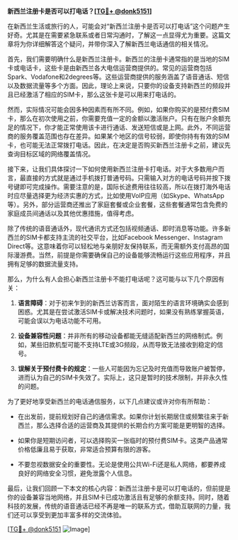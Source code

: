 **新西兰注册卡是否可以打电话？[[TG💪+ @donk5151](https://t.me/s/donk5151)]**

在新西兰生活或旅行的人，可能会对“新西兰注册卡是否可以打电话”这个问题产生好奇。尤其是在需要紧急联系或者日常沟通时，了解这一点显得尤为重要。这篇文章将为你详细解答这个疑问，并带你深入了解新西兰电话通信的相关情况。

首先，我们需要明确什么是新西兰注册卡。新西兰的注册卡通常指的是当地的SIM卡或电话卡，这些卡是由新西兰各大电信运营商提供的。常见的运营商包括Spark、Vodafone和2degrees等。这些运营商提供的服务涵盖了语音通话、短信以及数据流量等多个方面。因此，理论上来说，只要你的设备支持新西兰的频段并且已经激活了相应的SIM卡，那么这张卡是可以用来打电话的。

然而，实际情况可能会因多种因素而有所不同。例如，如果你购买的是预付费SIM卡，那么在初次使用之前，你需要充值一定的金额以激活账户。只有在账户余额充足的情况下，你才能正常使用该卡进行通话、发送短信或是上网。此外，不同运营商的服务覆盖范围也存在差异。如果某个地区的信号较弱，即使你持有有效的SIM卡，也可能无法正常拨打电话。因此，在决定是否购买新西兰注册卡之前，建议先查询目标区域的网络覆盖情况。

接下来，让我们具体探讨一下如何使用新西兰注册卡打电话。对于大多数用户而言，最直接的方式就是通过手机拨打普通号码。只需输入对方的电话号码并按下拨号键即可完成操作。需要注意的是，国际长途费用往往较高，所以在拨打海外电话时应尽量选择更为经济实惠的方式，比如使用VoIP应用（如Skype、WhatsApp等）。另外，部分运营商还推出了家庭套餐或企业套餐，这些套餐通常包含免费的家庭成员间通话以及其他优惠措施，值得考虑。

除了传统的语音通话外，现代通讯方式还包括视频通话、即时消息等功能。许多新西兰的SIM卡都支持主流的社交平台，比如Facebook Messenger、Instagram Direct等。这意味着你可以轻松地与亲朋好友保持联系，而无需额外支付高昂的国际漫游费。当然，前提是你需要确保自己的设备能够流畅运行这些应用程序，并且拥有足够的数据流量支持。

那么，为什么有人会担心新西兰注册卡不能打电话呢？这可能与以下几个原因有关：

1. **语言障碍**：对于初来乍到的新西兰访客而言，面对陌生的语言环境确实会感到困惑。尤其是在尝试激活SIM卡或解决技术问题时，如果没有熟练掌握英语，可能会误以为电话功能不可用。
   
2. **设备兼容性问题**：并非所有的移动设备都能无缝适配新西兰的网络制式。例如，某些旧款机型可能不支持LTE或3G频段，从而导致无法接收到稳定的信号。
   
3. **误解关于预付费卡的规定**：一些人可能因为忘记及时充值而导致账户被暂停，进而认为自己的SIM卡失效了。实际上，这只是暂时的技术限制，并非永久性的问题。

为了更好地享受新西兰的电话通信服务，以下几点建议或许对你有所帮助：

- 在出发前，提前规划好自己的通信需求。如果你计划长期居住或频繁往来于新西兰，那么选择合适的运营商及其提供的长期合约方案可能是更明智的选择。
  
- 如果你是短期访问者，可以选择购买一张临时的预付费SIM卡。这类产品通常价格低廉且易于获取，非常适合预算有限的游客。
  
- 不要忽视数据安全的重要性。无论是使用公共Wi-Fi还是私人网络，都要养成良好的网络安全习惯，避免泄露个人信息。

最后，让我们回顾一下本文的核心内容：新西兰注册卡是可以打电话的，但前提是你的设备兼容当地网络，并且SIM卡已成功激活且有足够的余额支持。同时，随着科技的发展，传统的语音通话已经不再是唯一的联系方式，借助互联网的力量，我们还可以享受到更加丰富多样的交流体验。

[[TG💪+ @donk5151](https://t.me/s/donk5151) ![Image](https://i.postimg.cc/rwNCRYN7/Snipaste-2025-04-30-17-27-05.png)]